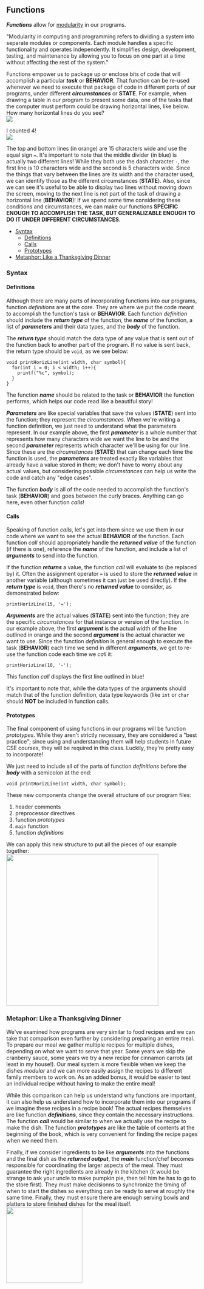 <h2>Functions</h2>
<p><strong><em>Functions</em></strong> allow for <a href="https://www.lenovo.com/us/en/glossary/modularity/">modularity</a> in our programs.</p>
<p>
  "Modularity in computing and programming refers to dividing a system into separate modules or components. Each module handles a specific functionality and operates independently. It simplifies design, development, testing, and maintenance by allowing you to focus on one part at a time without affecting the rest of the system."
</p>
<p>
  Functions empower us to package up or enclose bits of code that will accomplish a particular <strong><em>task</em></strong> or <strong>BEHAVIOR</strong>. That function can be re-used whenever we need to execute that package of code in different parts of our programs, under different <strong><em>circumstances</em></strong> or <strong>STATE</strong>. For example, when drawing a table in our program to present some data, one of the tasks that the computer must perform could be drawing horizontal lines, like below. How many horizontal lines do you see?<br>
  <img src="https://github.com/user-attachments/assets/776dac77-a3a7-4ca5-accd-d52629d0b292">
</p>
<p>
  I counted 4!<br>
  <img src="https://github.com/user-attachments/assets/8a2766d6-a2c0-4877-816a-2b72ebdf81a9">
</p>
<p>
  The top and bottom lines (in orange) are 15 characters wide and use the equal sign <code>=</code>. It's important to note that the middle divider (in blue) is actually two different lines! While they both use the dash character <code>-</code>, the first line is 10 characters wide and the second is 5 characters wide. Since the things that vary between the lines are its width and the character used, we can identify those as the different circumstances (<strong>STATE</strong>). Also, since we can see it's useful to be able to display two lines without moving down the screen, moving to the next line is not part of the task of drawing a horizontal line (<strong>BEHAVIOR</strong>)! If we spend some time considering these conditions and circumstances, we can make our functions <strong>SPECIFIC ENOUGH TO ACCOMPLISH THE TASK, BUT GENERALIZABLE ENOUGH TO DO IT UNDER DIFFERENT CIRCUMSTANCES</strong>.
</p>
<ul>
    <li><a href="#syntax">Syntax</a>
    <ul><li><a href="#definition">Definitions</a></li>
    	 <li><a href="#call">Calls</a></li>
       <li><a href="#prototype">Prototypes</a></li>
    </ul></li>
    <li><a href="#metaphor">Metaphor: Like a Thanksgiving Dinner</a></li><!--
    <li><a href="#behavior">Behavior</a>
    <ul><li><a href="#input">Parameters vs Arguments</a></li>
        <li><a href="#scope">Scope and Duration</a></li>
        <li><a href="#output">Returned Values</a></li></ul>
    </li>-->
</ul>
  
<h3><a name="syntax">Syntax</a></h3>
  <h4><a name="definition">Definitions</a></h4>
  <p>
    Although there are many parts of incorporating functions into our programs, function <em>definitions</em> are at the core. They are where we put the code meant to accomplish the function's task or <strong>BEHAVIOR</strong>. Each function <em>definition</em> should include the <strong><em>return type</em></strong> of the function, the <strong><em>name</em></strong> of the function, a list of <strong><em>parameters</em></strong> and their data types, and the <strong><em>body</em></strong> of the function.
  </p> 
  <p>
    The <strong><em>return type</em></strong> should match the data type of any value that is sent out of the function back to another part of the program. If no value is sent back, the return type should be <code>void</code>, as we see below:<br>
<pre><code>void printHorizLine(int width, char symbol){
  for(int i = 0; i < width; i++){
    printf("%c", symbol);
  }
}</code></pre>
  </p>
  <p>
    The function <strong><em>name</em></strong> should be related to the task or <strong>BEHAVIOR</strong> the function performs, which helps our code read like a beautiful story! 
  </p>
  <p>
    <strong><em>Parameters</em></strong> are like special variables that save the values (<strong>STATE</strong>) sent into the function; they represent the <em>circumstances</em>. When we're writing a function definition, we just need to understand what the parameters represent. In our example above, the first <strong><em>parameter</em></strong> is a whole number that represents how many characters wide we want the line to be and the second <strong><em>parameter</em></strong> represents which character we'll be using for our line. Since these are the <em>circumstances</em> (<strong>STATE</strong>) that can change each time the function is used, the <strong><em>parameters</em></strong> are treated exactly like variables that already have a value stored in them; we don't have to worry about any actual values, but considering possible <em>circumstances</em> can help us write the code and catch any "edge cases".
  </p>
  <p>
    The function <strong><em>body</em></strong> is all of the code needed to accomplish the function's task (<strong>BEHAVIOR</strong>) and goes between the curly braces. Anything can go here, even other function <em>calls</em>!
  </p>
  <h4><a name="call">Calls</a></h4>
  <p>
    Speaking of function <em>calls</em>, let's get into them since we use them in our code where we want to see the actual <strong>BEHAVIOR</strong> of the function. Each function <em>call</em> should appropriately handle the <strong><em>returned value</em></strong> of the function (if there is one), reference the <strong><em>name</em></strong> of the function, and include a list of <strong><em>arguments</em></strong> to send into the function.
  </p>
  <p>
    If the function <strong><em>returns</em></strong> a value, the function <em>call</em> will evaluate to (be replaced by) it. Often the assignment operator <code>=</code> is used to store the <strong><em>returned value</em></strong> in another variable (although sometimes it can just be used directly). If the <strong><em>return type</em></strong> is <code>void</code>, then there's no <strong><em>returned value</em></strong> to consider, as demonstrated below:<br>
<pre><code>printHorizLine(15, '=');</code></pre>
  </p>
  <p>
    <strong><em>Arguments</em></strong> are the actual values (<strong>STATE</strong>) sent into the function; they are the specific <em>circumstances</em> for that instance or version of the function. In our example above, the first <strong><em>argument</em></strong> is the actual width of the line outlined in orange and the second <strong><em>argument</em></strong> is the actual character we want to use. Since the function <em>definition</em> is general enough to execute the task (<strong>BEHAVIOR</strong>) each time we send in different <strong><em>arguments</em></strong>, we get to re-use the function code each time we <em>call</em> it:<br>
<pre><code>printHorizLine(10, '-');</code></pre>
    This function <em>call</em> displays the first line outlined in blue!
  </p>
  <p>
    It's important to note that, while the data types of the arguments should match that of the function definition, data type keywords (like <code>int</code> or <code>char</code> should <strong>NOT</strong> be included in function calls.
  </p>
  <h4><a name="prototype">Prototypes</a></h4>
  <p>
    The final component of using functions in our programs will be function <em>prototypes</em>. While they aren't strictly necessary, they are considered a "best practice"; since using and understanding them will help students in future CSE courses, they will be required in this class. Luckily, they're pretty easy to incorporate!
  </p>
  <p>
    We just need to include all of the parts of function <em>definitions</em> before the <strong><em>body</em></strong> with a semicolon at the end:
  <pre><code>void printHorizLine(int width, char symbol);</code></pre>
  </p>
  <p>
    These new components change the overall structure of our program files:
    <ol>
      <li>header comments</li>
      <li>preprocessor directives</li>
      <li>function <em>prototypes</em></li>
      <li><code>main</code> function</li>
      <li>function <em>definitions</em></li>
    </ol>
    We can apply this new structure to put all the pieces of our example together:<br>
    <img src="https://github.com/user-attachments/assets/dd22e020-40bc-43c5-8c87-5927b4a8e867" width="400">
  </p>
<!--
<h3><a name="behavior">Behavior</a></h3>
  <h4><a name="input">Parameters vs Arguments</a></h4>
  <p>represent the "different circumstances"</p>
  <h4><a name="scope">Scope and Duration</a></h4>
  <h4><a name="output">Returned Values</a></h4>
-->
<h3><a name="metaphor">Metaphor: Like a Thanksgiving Dinner</a></h3>
<p>
  We've examined how programs are very similar to food recipes and we can take that comparison even further by considering preparing an entire meal. To prepare our meal we gather multiple recipes for multiple dishes, depending on what we want to serve that year. Some years we skip the cranberry sauce, some years we try a new recipe for cinnamon carrots (at least in my house!). Our meal system is more flexible when we keep the dishes <em>modular</em> and we can more easily assign the recipes to different family members to work on. As an added bonus, it would be easier to test an individual recipe without having to make the entire meal!
</p>
<p>
  While this comparison can help us understand why functions are important, it can also help us understand how to incorporate them into our programs if we imagine these recipes in a recipe book! The actual recipes themselves are like function <strong><em>definitions</em></strong>, since they contain the necessary instructions. The function <strong><em>call</em></strong> would be similar to when we actually use the recipe to make the dish. The function <strong><em>prototypes</em></strong> are like the table of contents at the beginning of the book, which is very convenient for finding the recipe pages when we need them.
</p>
<p>
  Finally, if we consider ingredients to be like <strong><em>arguments</em></strong> into the functions and the final dish as the <strong><em>returned output</em></strong>, the <strong><em>main</em></strong> function/chef becomes responsible for coordinating the larger aspects of the meal. They must guarantee the right ingredients are already in the kitchen (it would be strange to ask your uncle to make pumpkin pie, then tell him he has to go to the store first). They must make decisionns to synchronize the timing of when to start the dishes so everything can be ready to serve at roughly the same time. Finally, they must ensure there are enough serving bowls and platters to store finished dishes for the meal itself.<br>
  <img src="https://github.com/user-attachments/assets/b36395d8-dfab-4806-b0d0-f1a24c861075" width="200">
</p>
